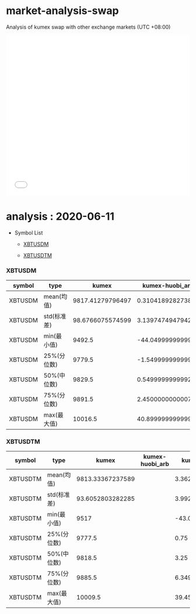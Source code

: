 # market-analysis-swap
Analysis of kumex swap with other exchange markets (UTC +08:00)

<iframe width="100%" height="440" src="./data.html" frameborder="no" border="0" scrolling="no"></iframe>

# analysis : 2020-06-11
* Symbol List

  * [XBTUSDM](#xbtusdm)

  * [XBTUSDTM](#xbtusdtm)


### XBTUSDM

symbol|type|kumex|kumex-huobi_arb|kumex-okex_arb
---|---|---|---|---
XBTUSDM | mean(均值) | 9817.41279796497 | 0.310418928273818 | -0.476383204607283
XBTUSDM | std(标准差) | 98.6766075574599 | 3.13974749479423 | 4.37064345777308
XBTUSDM | min(最小值) | 9492.5 | -44.0499999999993 | -41.2000000000007
XBTUSDM | 25%(分位数) | 9779.5 | -1.54999999999927 | -3.65000000000145
XBTUSDM | 50%(中位数) | 9829.5 | 0.549999999999272 | -0.549999999999272
XBTUSDM | 75%(分位数) | 9891.5 | 2.45000000000073 | 2.45000000000073
XBTUSDM | max(最大值) | 10016.5 | 40.8999999999996 | 50.7999999999993


### XBTUSDTM

symbol|type|kumex|kumex-huobi_arb|kumex-okex_arb
---|---|---|---|---
XBTUSDTM | mean(均值) | 9813.33367237589 |  | 3.36284193804473
XBTUSDTM | std(标准差) | 93.6052803282285 |  | 3.99272694680561
XBTUSDTM | min(最小值) | 9517 |  | -43.0499999999993
XBTUSDTM | 25%(分位数) | 9777.5 |  | 0.75
XBTUSDTM | 50%(中位数) | 9818.5 |  | 3.25
XBTUSDTM | 75%(分位数) | 9885.5 |  | 6.34999999999854
XBTUSDTM | max(最大值) | 10009.5 |  | 39.4500000000007

